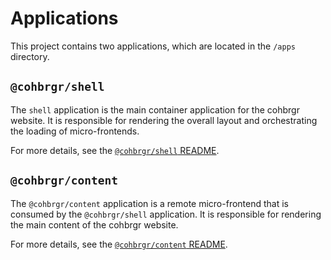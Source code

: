 # Applications

This project contains two applications, which are located in the `/apps` directory.

## `@cohbrgr/shell`

The `shell` application is the main container application for the cohbrgr website. It is responsible for rendering the overall layout and orchestrating the loading of micro-frontends.

For more details, see the [`@cohbrgr/shell` README](../apps/shell/README.md).

## `@cohbrgr/content`

The `@cohbrgr/content` application is a remote micro-frontend that is consumed by the `@cohbrgr/shell` application. It is responsible for rendering the main content of the cohbrgr website.

For more details, see the [`@cohbrgr/content` README](../apps/content/README.md).

